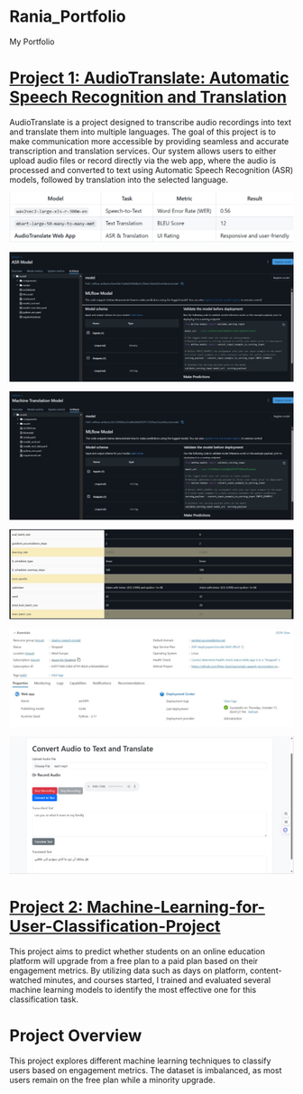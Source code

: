 # Rania_Portfolio
My Portfolio
# [Project 1: AudioTranslate: Automatic Speech Recognition and Translation](https://github.com/MohamedeEssam/automatic-speech-recognation)

AudioTranslate is a project designed to transcribe audio recordings into text and translate them into multiple languages. The goal of this project is to make communication more accessible by providing seamless and accurate transcription and translation services. Our system allows users to either upload audio files or record directly via the web app, where the audio is processed and converted to text using Automatic Speech Recognition (ASR) models, followed by translation into the selected language.

![](https://github.com/RaniaBadawi/Rania_Portfolio/blob/main/project%201%20images/1.png)

![](https://github.com/RaniaBadawi/Rania_Portfolio/blob/main/project%201%20images/2.jpg)

![](https://github.com/RaniaBadawi/Rania_Portfolio/blob/main/project%201%20images/3.jpg)

![](https://github.com/RaniaBadawi/Rania_Portfolio/blob/main/project%201%20images/4.jpg)

![](https://github.com/RaniaBadawi/Rania_Portfolio/blob/main/project%201%20images/5.jpg)

![](https://github.com/RaniaBadawi/Rania_Portfolio/blob/main/project%201%20images/6.png)

# [Project 2: Machine-Learning-for-User-Classification-Project](https://github.com/RaniaBadawi/Machine-Learning-for-User-Classification-Project)
This project aims to predict whether students on an online education platform will upgrade from a free plan to a paid plan based on their engagement metrics. By utilizing data such as days on platform, content-watched minutes, and courses started, I trained and evaluated several machine learning models to identify the most effective one for this classification task.
# Project Overview
This project explores different machine learning techniques to classify users based on engagement metrics. The dataset is imbalanced, as most users remain on the free plan while a minority upgrade.

